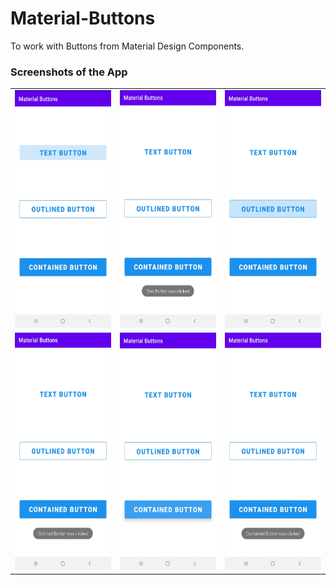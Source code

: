 # Material-Buttons
To work with Buttons from Material Design Components.

### Screenshots of the App
<table>
  <tr>
    <td> <img src="screenshots/text_button_1.jpg" height="380" width="210"> </td>
    <td> <img src="screenshots/text_button_2.jpg" height="380" width="210"> </td>
    <td> <img src="screenshots/outlined_button_1.jpg" height="380" width="210"> </td>
  </tr>
    <td> <img src="screenshots/outlined_button_2.jpg" height="380" width="210"> </td>
    <td> <img src="screenshots/contained_button_1.jpg" height="380" width="210"> </td>
    <td> <img src="screenshots/contained_button_2.jpg" height="380" width="210"> </td>
  <tr>
  </tr>
</table>
